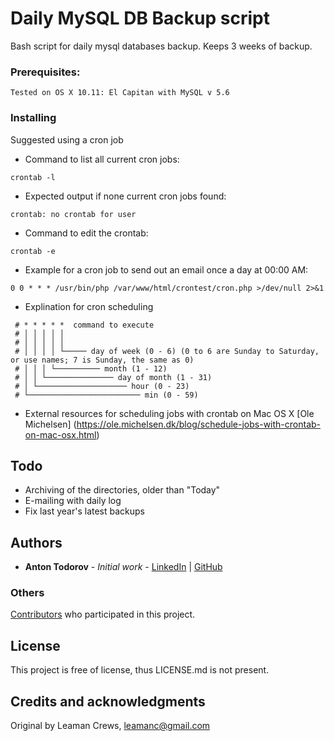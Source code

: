 # Daily MySQL DB Backup script
Bash script for daily  mysql databases backup. Keeps 3 weeks of backup.

### Prerequisites: 
```
Tested on OS X 10.11: El Capitan with MySQL v 5.6
```

### Installing
Suggested using a cron job

* Command to list all current cron jobs:
```
crontab -l
```

* Expected output if none current cron jobs found:
```
crontab: no crontab for user
```

* Command to edit the crontab:
```
crontab -e
```

* Example for a cron job to send out an email once a day at 00:00 AM:
```
0 0 * * * /usr/bin/php /var/www/html/crontest/cron.php >/dev/null 2>&1
```

* Explination for cron scheduling
```
 # * * * * *  command to execute
 # │ │ │ │ │
 # │ │ │ │ │
 # │ │ │ │ └───── day of week (0 - 6) (0 to 6 are Sunday to Saturday, or use names; 7 is Sunday, the same as 0)
 # │ │ │ └────────── month (1 - 12)
 # │ │ └─────────────── day of month (1 - 31)
 # │ └──────────────────── hour (0 - 23)
 # └───────────────────────── min (0 - 59)
 ```
 
 * External resources for scheduling jobs with crontab on Mac OS X 
 [Ole Michelsen] (https://ole.michelsen.dk/blog/schedule-jobs-with-crontab-on-mac-osx.html)
 
## Todo
- Archiving of the directories, older than "Today"
- E-mailing with daily log
- Fix last year's latest backups
 
 ## Authors

* **Anton Todorov** - *Initial work* - [LinkedIn](www.linkedin.com/in/anton-todorov89) | [GitHub](https://github.com/anton-todorov)

### Others
[Contributors](https://github.com/anton-todorov/Bash-Daily-MySQL-DB-Backup/graphs/contributors) who participated in this project.

## License

This project is free of license, thus LICENSE.md is not present.

## Credits and acknowledgments
Original by Leaman Crews, <leamanc@gmail.com>